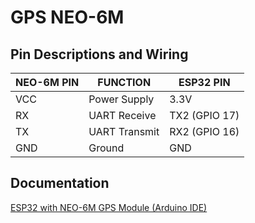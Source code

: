 # GPS NEO-6M

## Pin Descriptions and Wiring

| **NEO-6M PIN** | **FUNCTION**  | **ESP32 PIN** |
|----------------|---------------|---------------|
|       VCC      |  Power Supply |      3.3V     |
|       RX       |  UART Receive | TX2 (GPIO 17) |
|       TX       | UART Transmit | RX2 (GPIO 16) |
|       GND      |     Ground    |      GND      |

## Documentation

[ESP32 with NEO-6M GPS Module (Arduino IDE)](https://randomnerdtutorials.com/esp32-neo-6m-gps-module-arduino/)